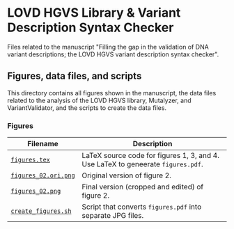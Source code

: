 # LOVD HGVS Library & Variant Description Syntax Checker
Files related to the manuscript "Filling the gap in the validation of DNA variant descriptions;
 the LOVD HGVS variant description syntax checker".





## Figures, data files, and scripts
This directory contains all figures shown in the manuscript, the data files related to the analysis
 of the LOVD HGVS library, Mutalyzer, and VariantValidator, and the scripts to create the data files.



### Figures
| Filename                                           | Description                                                                      |
|----------------------------------------------------|----------------------------------------------------------------------------------|
| [`figures.tex`](figures/figures.tex)               | LaTeX source code for figures 1, 3, and 4. Use LaTeX to geneerate `figures.pdf`. |
| [`figures_02.ori.png`](figures/figures_02.ori.png) | Original version of figure 2.                                                    |
| [`figures_02.png`](figures/figures_02.png)         | Final version (cropped and edited) of figure 2.                                  |
| [`create_figures.sh`](figures/create_figures.sh)   | Script that converts `figures.pdf` into separate JPG files.                      |
